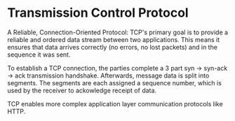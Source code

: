 # Transmission Control Protocol

A Reliable, Connection-Oriented Protocol: TCP's primary goal is to provide a reliable and ordered data stream between two applications. This means it ensures that data arrives correctly (no errors, no lost packets) and in the sequence it was sent.

To establish a TCP connection, the parties complete a 3 part syn -> syn-ack -> ack transmission handshake. Afterwards, message data is split into segments. The segments are each assigned a sequence number, which is used by the receiver to ackowledge receipt of data.

TCP enables more complex application layer communication protocols like HTTP.